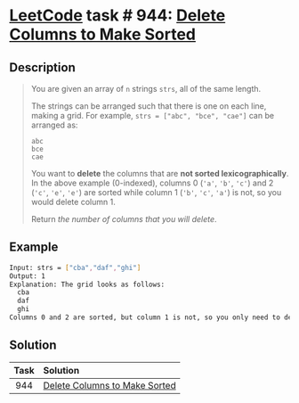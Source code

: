 # [LeetCode][leetcode] task # 944: [Delete Columns to Make Sorted][task]

Description
-----------

> You are given an array of `n` strings `strs`, all of the same length.
> 
> The strings can be arranged such that there is one on each line, making a grid.
> For example, `strs = ["abc", "bce", "cae"]` can be arranged as:
> ```
> abc
> bce
> cae
> ```
> You want to **delete** the columns that are **not sorted lexicographically**.
> In the above example (0-indexed), columns 0 (`'a'`, `'b'`, `'c'`) and 2 (`'c'`, `'e'`, `'e'`) are sorted
> while column 1 (`'b'`, `'c'`, `'a'`) is not, so you would delete column 1.
> 
> Return _the number of columns that you will delete_.

Example
-------

```sh
Input: strs = ["cba","daf","ghi"]
Output: 1
Explanation: The grid looks as follows:
  cba
  daf
  ghi
Columns 0 and 2 are sorted, but column 1 is not, so you only need to delete 1 column.
```

Solution
--------

| Task | Solution                                  |
|:----:|:------------------------------------------|
| 944  | [Delete Columns to Make Sorted][solution] |


[leetcode]: <http://leetcode.com/>
[task]: <https://leetcode.com/problems/delete-columns-to-make-sorted/>
[solution]: <https://github.com/wellaxis/praxis-leetcode/blob/main/src/main/java/com/witalis/praxis/leetcode/task/h10/p944/option/Practice.java>
